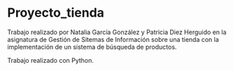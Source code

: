 # Proyecto_tienda
Trabajo realizado por Natalia García González y Patricia Diez Herguido en la asignatura de Gestión de Sitemas de Información sobre una tienda con la implementación de un sistema de búsqueda de productos.

Trabajo realizado con Python.

